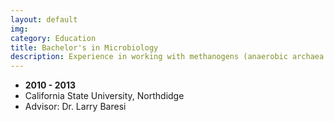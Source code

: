 ```yaml
---
layout: default
img: 
category: Education
title: Bachelor's in Microbiology
description: Experience in working with methanogens (anaerobic archaea Methanobrevibacter smithii) and infecting with a phage Phage G.
---
```


* __2010 - 2013__
* California State University, Northdidge
* Advisor: Dr. Larry Baresi



